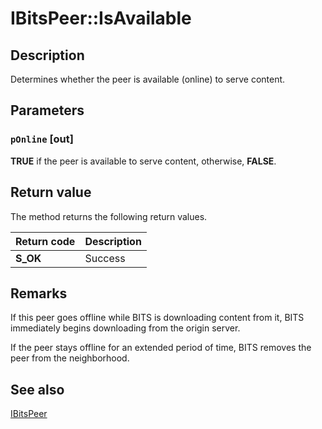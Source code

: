 # IBitsPeer::IsAvailable

## Description

Determines whether the peer is available (online) to serve content.

## Parameters

### `pOnline` [out]

**TRUE** if the peer is available to serve content, otherwise, **FALSE**.

## Return value

The method returns the following return values.

| Return code | Description |
| --- | --- |
| **S_OK** | Success |

## Remarks

If this peer goes offline while BITS is downloading content from it, BITS immediately begins downloading from the origin server.

If the peer stays offline for an extended period of time, BITS removes the peer from the neighborhood.

## See also

[IBitsPeer](https://learn.microsoft.com/windows/desktop/api/bits3_0/nn-bits3_0-ibitspeer)